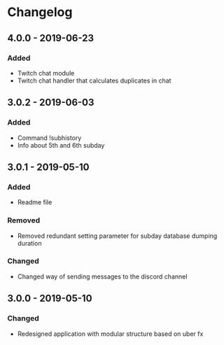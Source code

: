 # Changelog

## 4.0.0 - 2019-06-23
### Added
- Twitch chat module
- Twitch chat handler that calculates duplicates in chat

## 3.0.2 - 2019-06-03
### Added
- Command !subhistory
- Info about 5th and 6th subday

## 3.0.1 - 2019-05-10
### Added
- Readme file
### Removed
- Removed redundant setting parameter for subday database dumping duration
### Changed
- Changed way of sending messages to the discord channel

## 3.0.0 - 2019-05-10
### Changed
- Redesigned application with modular structure based on uber fx